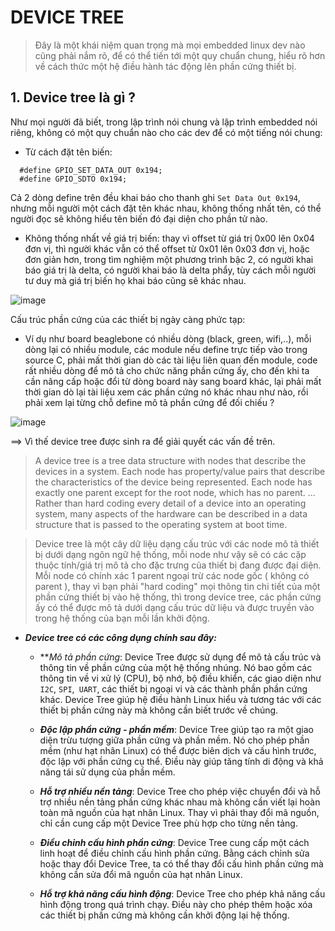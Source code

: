 # DEVICE TREE
> Đây là một khái niệm quan trọng mà mọi embedded linux dev nào cũng phải nắm rõ, để có thể tiến tới một quy chuẩn chung, hiểu rõ hơn về cách thức một hệ điều hành tác động lên phần cứng thiết bị.

## 1. Device tree là gì ?
Như mọi người đã biết, trong lập trình nói chung và lập trình embedded nói riêng, không có một quy chuẩn nào cho các dev để có một tiếng nói chung:
- Từ cách đặt tên biến:
```
  #define GPIO_SET_DATA_OUT 0x194;
  #define GPIO_SDTO 0x194;
```

Cả 2 dòng define trên đều khai báo cho thanh ghi ```Set Data Out 0x194```, nhưng mỗi người một cách đặt tên khác nhau, không thống nhất tên, có thể người đọc sẽ không hiểu tên biến đó đại diện cho phần tử nào.

- Không thống nhất về giá trị biến: thay vì offset từ giá trị 0x00 lên 0x04 đơn vị, thì người khác vẫn có thể offset từ 0x01 lên 0x03 đơn vị, hoặc đơn giản hơn, trong tìm nghiệm một phương trình bậc 2, có người khai báo giá trị là delta, có người khai báo là delta phẩy, tùy cách mỗi người tư duy mà giá trị biến họ khai báo cũng sẽ khác nhau.

![image](https://github.com/4ndykhang99/Hoc_Hanh_Cac_Kieu/assets/78153591/3f96ee47-2456-4b95-aaa5-de18a0d2e68b)
  
Cấu trúc phần cứng của các thiết bị ngày càng phức tạp:
- Ví dụ như board beaglebone có nhiều dòng (black, green, wifi,..), mỗi dòng lại có nhiều module, các module nếu define trực tiếp vào trong source C, phải mất thời gian dò các tài liệu liên quan đến module, code rất nhiều dòng để mô tả cho chức năng phần cứng ấy, cho đến khi ta cần nâng cấp hoặc đổi từ dòng board này sang board khác, lại phải mất thời gian dò lại tài liệu xem các phần cứng nó khác nhau như nào, rồi phải xem lại từng chỗ define mô tả phần cứng để đối chiếu ?

![image](https://github.com/4ndykhang99/Hoc_Hanh_Cac_Kieu/assets/78153591/2ce08fd1-3675-4c4f-b1ba-7412fcd22c3e)


==> Vì thế device tree được sinh ra để giải quyết các vấn đề trên.

> A device tree is a tree data structure with nodes that describe the devices in a system. Each node has property/value pairs that describe the characteristics of the device being represented. Each node has exactly one parent except for the root node, which has no parent. ... Rather than hard coding every detail of a device into an operating system, many aspects of the hardware can be described in a data structure that is passed to the operating system at boot time.

> Device tree là một cây dữ liệu dạng cấu trúc với các node mô tả thiết bị dưới dạng ngôn ngữ hệ thống, mỗi node như vậy sẽ có các cặp thuộc tính/giá trị mô tả cho đặc trưng của thiết bị  đang được đại diện. Mỗi node có chính xác 1 parent ngoại trừ các node gốc ( không có parent ), thay vì bạn phải "hard coding" mọi thông tin chi tiết của một phần cứng thiết bị vào hệ thống, thì trong device tree, các phần cứng ấy có thể được mô tả dưới dạng cấu trúc dữ liệu và được truyền vào trong hệ thống của bạn mỗi lần khởi động.

- ***Device tree có các công dụng chính sau đây:***

  - ***Mô tả phần cứng*: Device Tree được sử dụng để mô tả cấu trúc và thông tin về phần cứng của một hệ thống nhúng. Nó bao gồm các thông tin về vi xử lý (CPU), bộ nhớ, bộ điều khiển, các giao diện như ```I2C```, ```SPI```,``` UART```, các thiết bị ngoại vi và các thành phần phần cứng khác. Device Tree giúp hệ điều hành Linux hiểu và tương tác với các thiết bị phần cứng này mà không cần biết trước về chúng.

  - ***Độc lập phần cứng - phần mềm***: Device Tree giúp tạo ra một giao diện trừu tượng giữa phần cứng và phần mềm. Nó cho phép phần mềm (như hạt nhân Linux) có thể được biên dịch và cấu hình trước, độc lập với phần cứng cụ thể. Điều này giúp tăng tính di động và khả năng tái sử dụng của phần mềm.

  - ***Hỗ trợ nhiều nền tảng***: Device Tree cho phép việc chuyển đổi và hỗ trợ nhiều nền tảng phần cứng khác nhau mà không cần viết lại hoàn toàn mã nguồn của hạt nhân Linux. Thay vì phải thay đổi mã nguồn, chỉ cần cung cấp một Device Tree phù hợp cho từng nền tảng.

  - ***Điều chỉnh cấu hình phần cứng***: Device Tree cung cấp một cách linh hoạt để điều chỉnh cấu hình phần cứng. Bằng cách chỉnh sửa hoặc thay đổi Device Tree, ta có thể thay đổi cấu hình phần cứng mà không cần sửa đổi mã nguồn của hạt nhân Linux.

  - ***Hỗ trợ khả năng cấu hình động***: Device Tree cho phép khả năng cấu hình động trong quá trình chạy. Điều này cho phép thêm hoặc xóa các thiết bị phần cứng mà không cần khởi động lại hệ thống.
